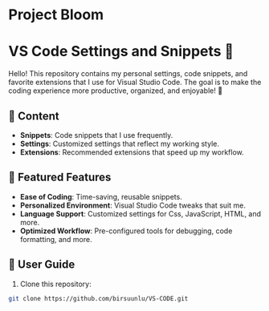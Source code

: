 # Project Bloom
# VS Code Settings and Snippets 🌟

Hello! This repository contains my personal settings, code snippets, and favorite extensions that I use for Visual Studio Code. The goal is to make the coding experience more productive, organized, and enjoyable! 🚀

## 📂 Content

- **Snippets**: Code snippets that I use frequently.
- **Settings**: Customized settings that reflect my working style.
- **Extensions**: Recommended extensions that speed up my workflow.

## 🚀 Featured Features

- **Ease of Coding**: Time-saving, reusable snippets.
- **Personalized Environment**: Visual Studio Code tweaks that suit me.
- **Language Support**: Customized settings for Css, JavaScript, HTML, and more.
- **Optimized Workflow**: Pre-configured tools for debugging, code formatting, and more.

## 📖 User Guide

1. Clone this repository:
```bash
git clone https://github.com/birsuunlu/VS-CODE.git
